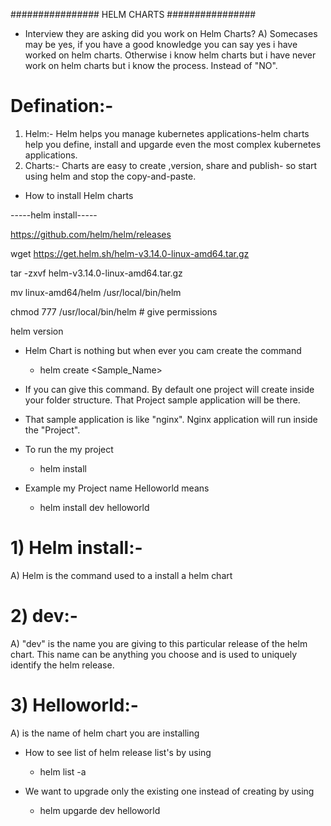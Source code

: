 ################ HELM CHARTS ################

* Interview they are asking did you work on Helm Charts?
A) Somecases may be yes, if you have a good knowledge you can say yes i have worked on helm charts. Otherwise i know helm charts but i have never work on helm charts but i know the process. Instead of "NO".

# Defination:-
1) Helm:- Helm helps you manage kubernetes applications-helm charts help you define, install and upgarde even the most complex kubernetes applications.
2) Charts:- Charts are easy to create ,version, share and publish- so start using helm and stop the copy-and-paste.

* How to install Helm charts

 -----helm install-----

https://github.com/helm/helm/releases

wget https://get.helm.sh/helm-v3.14.0-linux-amd64.tar.gz

tar -zxvf helm-v3.14.0-linux-amd64.tar.gz

mv linux-amd64/helm /usr/local/bin/helm

chmod 777 /usr/local/bin/helm  # give permissions 

helm version 






* Helm Chart is nothing but when ever you cam create the command
     
     * helm create <Sample_Name>

* If you can give this command. By default one project will create inside your folder structure. That Project sample application will be there.

* That sample application is like "nginx". Nginx application will run inside the "Project".

* To run the my project
  
   * helm install <First-Argument-Release-Name> <Second-Argument-Chart-Name>

* Example my Project name Helloworld means

   * helm install dev helloworld

# 1) Helm install:-
A) Helm is the command used to a install a helm chart

# 2) dev:- 
A) "dev" is the name you are giving to this particular release of the helm chart. This name can be anything you choose and is used to uniquely identify the helm release.

# 3) Helloworld:-
A) is the name of helm chart you are installing 

* How to see list of helm release list's by using
  
    * helm list -a

* We want to upgrade only the existing one instead of creating by using

    * helm upgarde dev helloworld